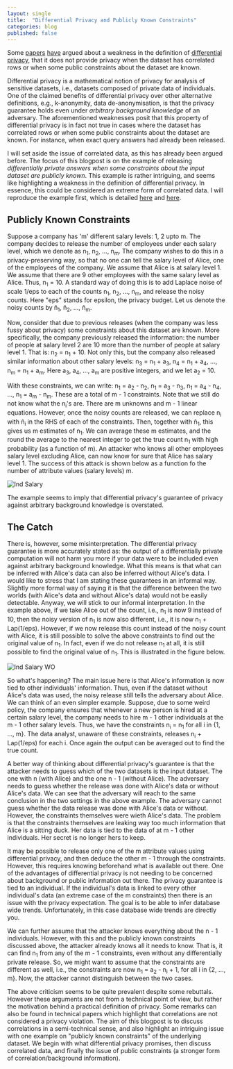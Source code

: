 ```yaml
---
layout: single
title:  "Differential Privacy and Publicly Known Constraints"
categories: blog
published: false
---
```


<p>Some <a href="http://www.cse.psu.edu/~duk17/papers/nflprivacy.pdf">papers</a> <a href=https://arxiv.org/pdf/1312.3913.pdf>have</a> argued about a weakness in the definition of <a href="https://people.csail.mit.edu/asmith/PS/sensitivity-tcc-final.pdf">differential privacy</a>, that it does not provide privacy when the dataset has correlated rows or when some public constraints about the dataset are known.</p>
  
<p>Differential privacy is a mathematical notion of privacy for analysis of sensitive datasets, i.e., datasets composed of private data of individuals. One of the claimed benefits of differential privacy over other alternative definitions, e.g., k-anonymity, data de-anonymisation, is that the privacy guarantee holds even under <i>arbitrary background knowledge</i> of an adversary. The aforementioned weaknesses posit that this property of differential privacy is in fact not true in cases where the dataset has correlated rows or when some public constraints about the dataset are known. For instance, when exact query answers had already been released.</p>

<p>I will set aside the issue of correlated data, as this has already been argued before. The focus of this blogpost is on the example of releasing <i>differentially private answers when some constraints about the input dataset are publicly known</i>. This example is rather intriguing, and seems like highlighting a weakness in the definition of differential privacy. In essence, this could be considered an extreme form of correlated data. I will reproduce the example first, which is detailed <a href="http://www.cse.psu.edu/~duk17/papers/nflprivacy.pdf">here</a> and <a href=https://arxiv.org/pdf/1312.3913.pdf>here</a>.</p>

<h2>Publicly Known Constraints</h2>

<p> Suppose a company has 'm' different salary levels: 1, 2 upto m. The company decides to release the number of employees under each salary level, which we denote as n<sub>1</sub>, n<sub>2</sub>, ..., n<sub>m</sub>. The company wishes to do this in a privacy-preserving way, so that no one can tell the salary level of Alice, one of the employees of the company. We assume that Alice is at salary level 1. We assume that there are 9 other employees with the same salary level as Alice. Thus, n<sub>1</sub> = 10. A standard way of doing this is to add Laplace noise of scale 1/eps to each of the counts n<sub>1</sub>, n<sub>2</sub>, ..., n<sub>m</sub>, and release the noisy counts. Here "eps" stands for epsilon, the privacy budget. Let us denote the noisy counts by &ntilde<sub>1</sub>, &ntilde<sub>2</sub>, ..., &ntilde<sub>m</sub>.</p>

<p> Now, consider that due to previous releases (when the company was less fussy about privacy) some constraints about this dataset are known. More specifically, the company previously released the information: the number of people at salary level 2 are 10 more than the number of people at salary level 1. That is: n<sub>2</sub> = n<sub>1</sub> + 10. Not only this, but the company also released similar information about other salary levels: n<sub>3</sub> = n<sub>1</sub> + a<sub>3</sub>, n<sub>4</sub> = n<sub>1</sub> + a<sub>4</sub>, ..., n<sub>m</sub> = n<sub>1</sub> + a<sub>m</sub>. Here a<sub>3</sub>, a<sub>4</sub>, ..., a<sub>m</sub> are positive integers, and we let a<sub>2</sub> = 10.</p>

<p> With these constraints, we can write: n<sub>1</sub> = a<sub>2</sub> - n<sub>2</sub>, n<sub>1</sub> = a<sub>3</sub> - n<sub>3</sub>, n<sub>1</sub> = a<sub>4</sub> - n<sub>4</sub>, ..., n<sub>1</sub> = a<sub>m</sub> - n<sub>m</sub>. These are a total of m - 1 constraints. Note that we still do not know what the n<sub>i</sub>'s are. There are m unknowns and m - 1 linear equations. However, once the noisy counts are released, we can replace n<sub>i</sub> with &ntilde<sub>i</sub> in the RHS of each of the constraints. Then, together with &ntilde<sub>1</sub>, this gives us m estimates of n<sub>1</sub>. We can average these m estimates, and the round the average to the nearest integer to get the true count n<sub>1</sub> with high probability (as a function of m). An attacker who knows all other employees salary level excluding Alice, can now know for sure that Alice has salary level 1. The success of this attack is shown below as a function fo the number of attribute values (salary levels) m.</p>

<img src="https://hasghar.github.io/assets/images/dp-corr-ind-salary.png" alt="Ind Salary">

<p>The example seems to imply that differential privacy's guarantee of privacy against arbitrary background knowledge is overstated.</p>

<h2>The Catch</h2>

<p>There is, however, some misinterpretation. The differential privacy guarantee is more accurately stated as: the output of a differentially private computation will not harm you more if your data were to be included even against arbitrary background knowledge. What this means is that what can be inferred with Alice's data can also be inferred without Alice's data. I would like to stress that I am stating these guarantees in an informal way. Slightly more formal way of saying it is that the difference between the two worlds (with Alice's data and without Alice's data) would not be easily detectable. Anyway, we will stick to our informal interpretation. In the example above, if we take Alice out of the count, i.e., n<sub>1</sub> is now 9 instead of 10, then the noisy version of n<sub>1</sub> is now also different, i.e., it is now n<sub>1</sub> + Lap(1/eps). However, if we now release this count instead of the noisy count with Alice, it is still possible to solve the above constraints to find out the original value of n<sub>1</sub>. In fact, even if we do not release n<sub>1</sub> at all, it is still possible to find the original value of n<sub>1</sub>. This is illustrated in the figure below.</p>  

<img src="https://hasghar.github.io/assets/images/dp-corr-ind-salary-wo.png" alt="Ind Salary WO">

<p>So what's happening? The main issue here is that Alice's information is now tied to other individuals' information. Thus, even if the dataset without Alice's data was used, the noisy release still tells the adversary about Alice. We can think of an even simpler example. Suppose, due to some weird policy, the company ensures that whenever a new person is hired at a certain salary level, the company needs to hire m - 1 other individuals at the m - 1 other salary levels. Thus, we have the constraints n<sub>i</sub> = n<sub>1</sub> for all i in {1, ..., m}. The data analyst, unaware of these constraints, releases n<sub>i</sub> + Lap(1/eps) for each i. Once again the output can be averaged out to find the true count.</p>

<p>A better way of thinking about differential privacy's guarantee is that the attacker needs to guess which of the two datasets is the input dataset. The one with n (with Alice) and the one n - 1 (without Alice). The adversary needs to guess whether the release was done with Alice's data or without Alice's data. We can see that the adversary will reach to the same conclusion in the two settings in the above example. The adversary cannot guess whether the data release was done with Alice's data or without. However, the constraints themselves were wieth Alice's data. The problem is that the constraints themselves are leaking way too much information that Alice is a sitting duck. Her data is tied to the data of at m - 1 other individuals. Her secret is no longer hers to keep.</p>

<p>It may be possible to release only one of the m attribute values using differential privacy, and then deduce the other m - 1 through the constraints. However, this requires knowing beforehand what is available out there. One of the advantages of differential privacy is not needing to be concerned about background or public information out there. The privacy guarantee is tied to an individual. If the individual's data is linked to every other individual's data (an extreme case of the m constraints) then there is an issue with the privacy expectation. The goal is to be able to infer database wide trends. Unfortunately, in this case database wide trends are directly you.</p> 
  
We can further assume that the attacker knows everything about the n - 1 individuals. However, with this and the publicly known constraints discussed above, the attacker already knows all it needs to know. That is, it can find n<sub>1</sub> from any of the m - 1 constraints, even without any differentially private release. So, we might want to assume that the constraints are different as well, i.e., the constraints are now n<sub>1</sub> = a<sub>2</sub> - n<sub>i</sub> + 1, for all i in {2, ..., m}. Now, the attacker cannot distinguish between the two cases. 

The above criticism seems to be quite prevalent despite some rebuttals. However these arguments are not from a technical point of view, but rather the motivation behind a practical definition of privacy. Some remarks can also be found in technical papers which highlight that correlations are not considered a privacy violation. The aim of this blogpost is to discuss correlations in a semi-technical sense, and also highlight an intriguing issue with one example on "publicly known constraints" of the underlying dataset. We begin with what differential privacy promises, then discuss correlated data, and finally the issue of public constraints (a stronger form of correlation/background information).</p>

